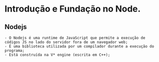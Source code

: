 # Introdução e Fundação no Node.

## Nodejs
    - O Nodejs é uma runtime de JavaScript que permite a execução de códigos JS no lado do servidor fora de um navegador web;
    - É uma biblioteca utilizada por um compilador durante a execução do programa; 
    - Está construída na V* engine (escrita em C++);
